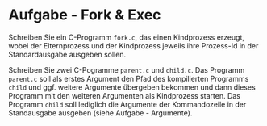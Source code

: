 # Aufgabe - Fork & Exec

Schreiben Sie ein C-Programm `fork.c`, das einen Kindprozess erzeugt, wobei der Elternprozess und der Kindprozess jeweils ihre Prozess-Id in der Standardausgabe ausgeben sollen.

Schreiben Sie zwei C-Pogramme `parent.c` und `child.c`. Das Programm `parent.c` soll als erstes Argument den Pfad des kompilierten Programms `child` und ggf. weitere Argumente übergeben bekommen und dann dieses Programm mit den weiteren Argumenten als Kindprozess starten. Das Programm `child` soll lediglich die Argumente der Kommandozeile in der Standausgabe ausgeben (siehe Aufgabe - Argumente).
